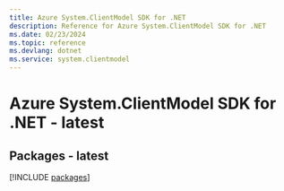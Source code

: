 ```yaml
---
title: Azure System.ClientModel SDK for .NET
description: Reference for Azure System.ClientModel SDK for .NET
ms.date: 02/23/2024
ms.topic: reference
ms.devlang: dotnet
ms.service: system.clientmodel
---
```

# Azure System.ClientModel SDK for .NET - latest
## Packages - latest
[!INCLUDE [packages](system.clientmodel-index.md)]
